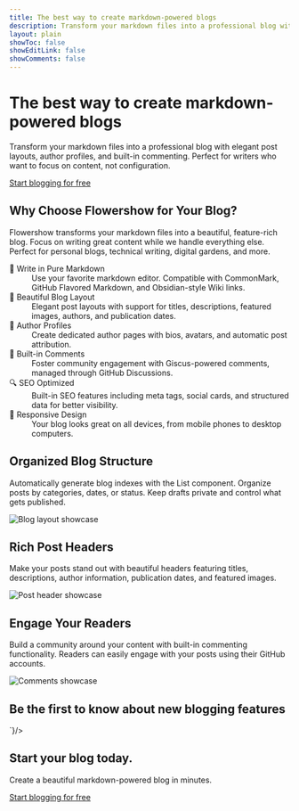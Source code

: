 ```yaml
---
title: The best way to create markdown-powered blogs
description: Transform your markdown files into a professional blog with elegant post layouts, author profiles, and built-in commenting. Perfect for writers who want to focus on content, not configuration.
layout: plain
showToc: false
showEditLink: false
showComments: false
---
```


<div className="bg-white py-12 sm:py-24">
  <div className="mx-auto max-w-7xl px-6 lg:px-8">
    <div className="mx-auto max-w-3xl text-center">
      <h1 className="text-balance text-5xl font-semibold tracking-tight text-gray-900 sm:text-6xl">The best way to create markdown-powered <span className="bg-clip-text text-transparent bg-gradient-to-r from-amber-500 to-yellow-500  ">blogs</span></h1>
      <p className="mt-8 text-pretty text-lg font-medium text-gray-500 sm:text-xl/8">Transform your markdown files into a professional blog with elegant post layouts, author profiles, and built-in commenting. Perfect for writers who want to focus on content, not configuration.</p>
      <div className="mt-10 flex items-center justify-center gap-x-6">
        <a
          href="https://cloud.flowershow.app/"
          className="rounded-md bg-orange-400 px-3.5 py-2.5 text-sm font-semibold text-white shadow hover:bg-orange-300"
        >Start blogging for free</a>
      </div>
    </div>
  </div>
</div>

<div className="bg-white py-8 sm:py-12">
  <div className="mx-auto max-w-7xl px-6 lg:px-8">
    <div className="mx-auto max-w-3xl lg:text-center">
      <h2 className="mt-2 text-pretty text-4xl font-semibold tracking-tight text-gray-900 sm:text-5xl lg:text-balance">Why Choose Flowershow for Your Blog?</h2>
      <p className="mt-6 text-lg/8 text-gray-600">Flowershow transforms your markdown files into a beautiful, feature-rich blog. Focus on writing great content while we handle everything else. Perfect for personal blogs, technical writing, digital gardens, and more.</p>
    </div>
    <div className="mx-auto mt-16 max-w-3xl sm:mt-20 lg:mt-24 lg:max-w-5xl">
      <dl className="grid grid-cols-1 gap-x-8 gap-y-10 sm:grid-cols-2 lg:grid-cols-3 lg:gap-y-16">
        <div>
          <dt className="font-semibold text-gray-900">
            📝 Write in Pure Markdown
          </dt>
          <dd className="mt-2 text-gray-600">
            Use your favorite markdown editor. Compatible with CommonMark, GitHub Flavored Markdown, and Obsidian-style Wiki links.
          </dd>
        </div>
        <div>
          <dt className="font-semibold text-gray-900">
            🎨 Beautiful Blog Layout
          </dt>
          <dd className="mt-2 text-gray-600">
            Elegant post layouts with support for titles, descriptions, featured images, authors, and publication dates.
          </dd>
        </div>
        <div>
          <dt className="font-semibold text-gray-900">
            👥 Author Profiles
          </dt>
          <dd className="mt-2 text-gray-600">
            Create dedicated author pages with bios, avatars, and automatic post attribution.
          </dd>
        </div>
        <div>
          <dt className="font-semibold text-gray-900">
            💬 Built-in Comments
          </dt>
          <dd className="mt-2 text-gray-600">
            Foster community engagement with Giscus-powered comments, managed through GitHub Discussions.
          </dd>
        </div>
        <div>
          <dt className="font-semibold text-gray-900">
            🔍 SEO Optimized
          </dt>
          <dd className="mt-2 text-gray-600">
            Built-in SEO features including meta tags, social cards, and structured data for better visibility.
          </dd>
        </div>
        <div>
          <dt className="font-semibold text-gray-900">
            📱 Responsive Design
          </dt>
          <dd className="mt-2 text-gray-600">
            Your blog looks great on all devices, from mobile phones to desktop computers.
          </dd>
        </div>
      </dl>
    </div>
  </div>
</div>

<div className="overflow-hidden bg-white py-8 sm:py-12">
  <div className="mx-auto max-w-7xl px-6 lg:px-8">
    <div className="mx-auto grid max-w-2xl grid-cols-1 gap-x-8 gap-y-16 sm:gap-y-20 lg:mx-0 lg:max-w-none lg:grid-cols-2">
      <div className="lg:pr-8 lg:pt-4">
        <div className="lg:max-w-lg">
          <h2 className="mt-2 text-pretty text-4xl font-semibold tracking-tight text-gray-900 sm:text-5xl">Organized Blog Structure</h2>
          <p className="mt-6 text-lg/8 text-gray-600">Automatically generate blog indexes with the List component. Organize posts by categories, dates, or status. Keep drafts private and control what gets published.</p>
        </div>
      </div>
      <img
        alt="Blog layout showcase"
        src="/_r/-/assets/blog-layout.png"
        width={2432}
        height={1442}
        className="w-[48rem] max-w-none rounded-xl shadow-xl ring-1 ring-gray-400/10 sm:w-[57rem] md:-ml-4 lg:-ml-0"
      />
    </div>
  </div>
</div>

<div className="overflow-hidden bg-white py-8 sm:py-12">
  <div className="mx-auto max-w-7xl px-6 lg:px-8">
    <div className="mx-auto grid max-w-2xl grid-cols-1 gap-x-8 gap-y-16 sm:gap-y-20 lg:mx-0 lg:max-w-none lg:grid-cols-2">
      <div className="lg:ml-auto lg:pl-4 lg:pt-4">
        <div className="lg:max-w-lg">
          <h2 className="mt-2 text-pretty text-4xl font-semibold tracking-tight text-gray-900 sm:text-5xl">Rich Post Headers</h2>
          <p className="mt-6 text-lg/8 text-gray-600">Make your posts stand out with beautiful headers featuring titles, descriptions, author information, publication dates, and featured images.</p>
        </div>
      </div>
      <div className="flex items-start justify-end lg:order-first">
        <img
          alt="Post header showcase"
          src="/_r/-/assets/page_header.png"
          width={2432}
          height={1442}
          className="w-[48rem] max-w-none rounded-xl shadow-xl ring-1 ring-gray-400/10 sm:w-[57rem]"
        />
      </div>
    </div>
  </div>
</div>

<div className="overflow-hidden bg-white py-8 sm:py-12">
  <div className="mx-auto max-w-7xl px-6 lg:px-8">
    <div className="mx-auto grid max-w-2xl grid-cols-1 gap-x-8 gap-y-16 sm:gap-y-20 lg:mx-0 lg:max-w-none lg:grid-cols-2">
      <div className="lg:pr-8 lg:pt-4">
        <div className="lg:max-w-lg">
          <h2 className="mt-2 text-pretty text-4xl font-semibold tracking-tight text-gray-900 sm:text-5xl">Engage Your Readers</h2>
          <p className="mt-6 text-lg/8 text-gray-600">Build a community around your content with built-in commenting functionality. Readers can easily engage with your posts using their GitHub accounts.</p>
        </div>
      </div>
      <img
        alt="Comments showcase"
        src="/_r/-/assets/comments.png"
        width={2432}
        height={1442}
        className="w-[48rem] max-w-none rounded-xl shadow-xl ring-1 ring-gray-400/10 sm:w-[57rem] md:-ml-4 lg:-ml-0"
      />
    </div>
  </div>
</div>

<div className="bg-white py-12 sm:py-24 my-12">
  <div className="mx-auto max-w-7xl px-6 lg:px-8">
      <h2 className="mb-4 text-pretty text-balance text-4xl font-semibold tracking-tight text-gray-900 sm:mb-6 sm:text-5xl">Be the first to know about new blogging features</h2>
      <CustomHtml html={`<iframe data-tally-src="https://tally.so/embed/mYy8k6?alignLeft=1&hideTitle=1&transparentBackground=1&dynamicHeight=1" width="100%" height="157" frameBorder="0" marginHeight="0" marginWidth="0" title="Want product news and updates? Sign up for our newsletter."></iframe><script async src="https://tally.so/widgets/embed.js"></script>`}/>
  </div>
</div>

<div className="bg-slate-900 mt-16 sm:mt-20 md:mt-24">
  <div className="px-6 py-24 sm:px-6 sm:py-32 lg:px-8">
    <div className="mx-auto max-w-2xl text-center">
      <h2 className="text-balance text-4xl font-semibold tracking-tight text-white sm:text-5xl">Start your blog today.</h2>
      <p className="mx-auto mt-6 max-w-xl text-pretty text-lg/8 text-slate-100">Create a beautiful markdown-powered blog in minutes.</p>
      <div className="mt-10 flex items-center justify-center gap-x-6">
        <a
          href="https://cloud.flowershow.app/"
          className="rounded-md bg-white px-3.5 py-2.5 text-sm font-semibold text-slate-900 shadow hover:bg-primary-faint"
        >Start blogging for free</a>
      </div>
    </div>
  </div>
</div>
